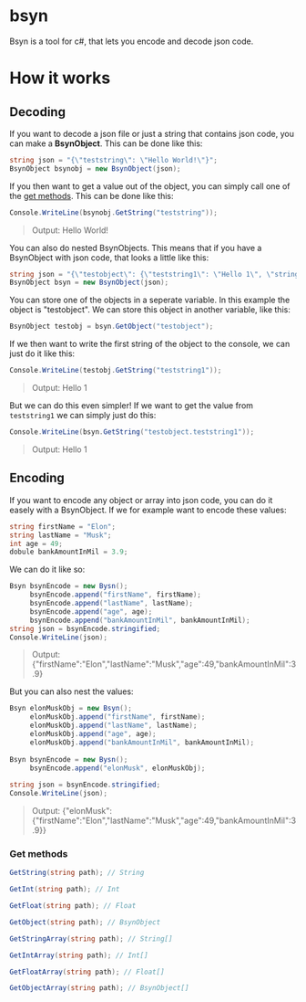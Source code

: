 # bsyn
Bsyn is a tool for c#, that lets you encode and decode json code.

# How it works
## Decoding
If you want to decode a json file or just a string that contains json code, you can make a **BsynObject**.
This can be done like this:
```c#
string json = "{\"teststring\": \"Hello World!\"}";
BsynObject bsynobj = new BsynObject(json);
```

If you then want to get a value out of the object, you can simply call one of the [get methods](#get-methods).
This can be done like this:
```c#
Console.WriteLine(bsynobj.GetString("teststring"));
```
> Output: Hello World!

You can also do nested BsynObjects. This means that if you have a BsynObject with json code, that looks a little like this:
```c#
string json = "{\"testobject\": {\"teststring1\": \"Hello 1\", \"stringstring2\": \"Hello 2\"}}";
BsynObject bsyn = new BsynObject(json);
```
You can store one of the objects in a seperate variable. In this example the object is "testobject". We can store this object in another variable, like this:
```c#
BsynObject testobj = bsyn.GetObject("testobject");
```
If we then want to write the first string of the object to the console, we can just do it like this:
```c#
Console.WriteLine(testobj.GetString("teststring1"));
```
> Output: Hello 1

But we can do this even simpler!
If we want to get the value from `teststring1` we can simply just do this:
```c#
Console.WriteLine(bsyn.GetString("testobject.teststring1"));
```
> Output: Hello 1

## Encoding
If you want to encode any object or array into json code, you can do it easely with a BsynObject.
If we for example want to encode these values:
```c#
string firstName = "Elon";
string lastName = "Musk";
int age = 49;
dobule bankAmountInMil = 3.9;
```
We can do it like so:
```c#
Bsyn bsynEncode = new Bysn();
     bsynEncode.append("firstName", firstName);
     bsynEncode.append("lastName", lastName);
     bsynEncode.append("age", age);
     bsynEncode.append("bankAmountInMil", bankAmountInMil);
string json = bsynEncode.stringified;
Console.WriteLine(json);
```
> Output: {\"firstName\":"Elon",\"lastName\":"Musk",\"age\":49,\"bankAmountInMil\":3.9}

But you can also nest the values:
```c#
Bsyn elonMuskObj = new Bsyn();
     elonMuskObj.append("firstName", firstName);
     elonMuskObj.append("lastName", lastName);
     elonMuskObj.append("age", age);
     elonMuskObj.append("bankAmountInMil", bankAmountInMil);
     
Bsyn bsynEncode = new Bysn();
     bsynEncode.append("elonMusk", elonMuskObj);
     
string json = bsynEncode.stringified;
Console.WriteLine(json);
```
> Output: {\"elonMusk\":{\"firstName\":"Elon",\"lastName\":"Musk",\"age\":49,\"bankAmountInMil\":3.9}}

### Get methods
```c#
GetString(string path); // String
```
```c#
GetInt(string path); // Int
```
```c#
GetFloat(string path); // Float
```
```c#
GetObject(string path); // BsynObject
```
```c#
GetStringArray(string path); // String[]
```
```c#
GetIntArray(string path); // Int[]
```
```c#
GetFloatArray(string path); // Float[]
```
```c#
GetObjectArray(string path); // BsynObject[]
```
